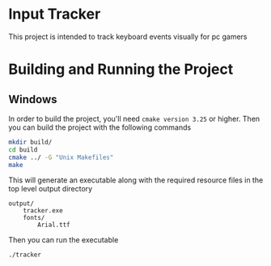 # Input Tracker
This project is intended to track keyboard events visually for pc gamers

# Building and Running the Project
## Windows
In order to build the project, you'll need ```cmake version 3.25``` or higher. Then you can build the project with the following commands
```bash
mkdir build/
cd build
cmake ../ -G "Unix Makefiles"
make
```

This will generate an executable along with the required resource files in the top level output directory
```
output/
    tracker.exe
    fonts/
        Arial.ttf
```

Then you can run the executable
```bash
./tracker
```
